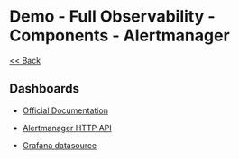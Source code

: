 # Demo - Full Observability - Components - Alertmanager

[<< Back](../README.md)

## Dashboards

- [Official Documentation](https://prometheus.io/docs/alerting/latest/overview/)
- [Alertmanager HTTP API](https://prometheus.io/docs/alerting/latest/management_api/)

- [Grafana datasource](https://grafana.com/docs/grafana/latest/datasources/alertmanager/#provision-the-alertmanager-data-source)
